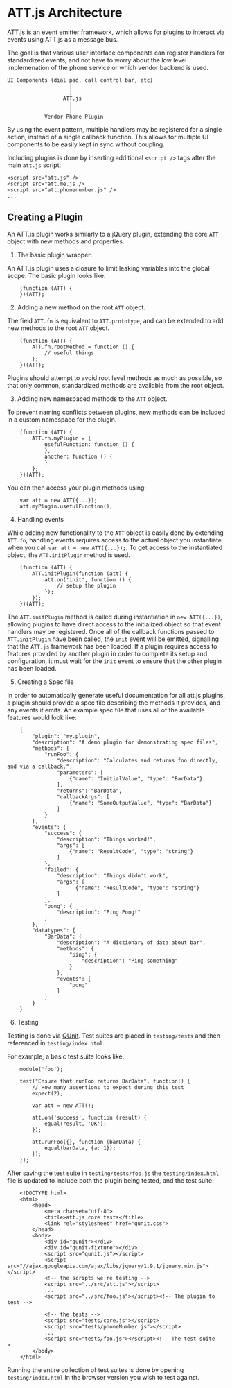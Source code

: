 # ATT.js Architecture

ATT.js is an event emitter framework, which allows for plugins to interact via events using ATT.js as a message bus.

The goal is that various user interface components can register handlers for standardized events, and not have to worry about the low level implemenation of the phone service or which vendor backend is used.

    UI Components (dial pad, call control bar, etc)
                        |
                        |
                      ATT.js
                        |
                        |
                Vendor Phone Plugin


By using the event pattern, multiple handlers may be registered for a single action, instead of a single callback function. This allows for multiple UI components to be easily kept in sync without coupling.


Including plugins is done by inserting additional `<script />` tags after the main `att.js` script:

    <script src="att.js" />
    <script src="att.me.js />
    <script src="att.phonenumber.js" />
    ...

## Creating a Plugin

An ATT.js plugin works similarly to a jQuery plugin, extending the core `ATT` object with new methods and properties. 


1. The basic plugin wrapper:

  An ATT.js plugin uses a closure to limit leaking variables into the global scope. The basic plugin looks like:

        (function (ATT) {
        })(ATT);

2. Adding a new method on the root `ATT` object.

  The field `ATT.fn` is equivalent to `ATT.prototype`, and can be extended to add new methods to the root `ATT` object.

        (function (ATT) {
            ATT.fn.rootMethod = function () {
                // useful things
            };
        })(ATT);

  Plugins should attempt to avoid root level methods as much as possible, so that only common, standardized methods are
  available from the root object.

3. Adding new namespaced methods to the `ATT` object.

  To prevent naming conflicts between plugins, new methods can be included in a custom namespace for the plugin.

        (function (ATT) {
            ATT.fn.myPlugin = {
                usefulFunction: function () {
                },
                another: function () {
                }
            };
        })(ATT);

  You can then access your plugin methods using:

        var att = new ATT({...});
        att.myPlugin.usefulFunction();

4. Handling events

  While adding new functionality to the `ATT` object is easily done by extending `ATT.fn`, handling events requires access to the actual object you instantiate when you call `var att = new ATT({...});`. To get access to the instantiated object, the `ATT.initPlugin` method is used.

        (function (ATT) {
            ATT.initPlugin(function (att) {
                att.on('init', function () {
                    // setup the plugin
                });
            });
        })(ATT);
      
  The `ATT.initPlugin` method is called during instantiation in `new ATT({...})`, allowing plugins to have direct access to the initialized object so that event handlers may be registered. Once all of the callback functions passed to `ATT.initPlugin` have been called, the `init` event will be emitted, signalling that the `ATT.js` framework has been loaded. If a plugin requires access to features provided by another plugin in order to complete its setup and configuration, it must wait for the `init` event to ensure that the other plugin has been loaded.

5. Creating a Spec file

  In order to automatically generate useful documentation for all att.js plugins, a plugin should provide a spec file describing the methods it provides, and any events it emits. An example spec file that uses all of the available features would look like:

        {
            "plugin": "my.plugin",
            "description": "A demo plugin for demonstrating spec files",
            "methods": {
                "runFoo": {
                    "description": "Calculates and returns foo directly, and via a callback.",
                    "parameters": [
                        {"name": "InitialValue", "type": "BarData"}
                    ],
                    "returns": "BarData",
                    "callbackArgs": [
                        {"name": "SomeOutputValue", "type": "BarData"}
                    ]
                }
            },
            "events": {
                "success": {
                    "description": "Things worked!",
                    "args": [
                        {"name": "ResultCode", "type": "string"}
                    ]
                },
                "failed": {
                    "description": "Things didn't work",
                    "args": [
                          {"name": "ResultCode", "type": "string"}
                    ]
                },
                "pong": {
                    "description": "Ping Pong!"
                }
            },
            "datatypes": {
                "BarData": {
                    "description": "A dictionary of data about bar",
                    "methods": {
                        "ping": {
                            "description": "Ping something"
                        }
                    },
                    "events": [
                        "pong"
                    ]
                }
            }
        }

6. Testing

  Testing is done via [QUnit](http://qunitjs.com/). Test suites are placed in `testing/tests` and then referenced in `testing/index.html`. 

  For example, a basic test suite looks like:

        module('foo');

        test("Ensure that runFoo returns BarData", function() {
            // How many assertions to expect during this test
            expect(2);

            var att = new ATT();

            att.on('success', function (result) {
                equal(result, 'OK');
            });

            att.runFoo({}, function (barData) {
                equal(barData, {a: 1});
            });
        });

  After saving the test suite in `testing/tests/foo.js` the `testing/index.html` file is updated to include both the plugin being tested, and the test suite:

        <!DOCTYPE html>
        <html>
            <head>
                <meta charset="utf-8">
                <title>att.js core tests</title>
                <link rel="stylesheet" href="qunit.css">
            </head>
            <body>
                <div id="qunit"></div>
                <div id="qunit-fixture"></div>
                <script src="qunit.js"></script>
                <script src="//ajax.googleapis.com/ajax/libs/jquery/1.9.1/jquery.min.js"></script>
                <!-- the scripts we're testing -->
                <script src="../src/att.js"></script>
                ...
                <script src="../src/foo.js"></script><!-- The plugin to test -->
        
                <!-- the tests -->
                <script src="tests/core.js"></script>
                <script src="tests/phoneNumber.js"></script>
                ...
                <script src="tests/foo.js"></script><!-- The test suite -->
            </body>
        </html>       

  Running the entire collection of test suites is done by opening `testing/index.html` in the browser version you wish to test against.
